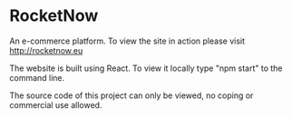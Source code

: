 # RocketNow
An e-commerce platform.
To view the site in action please visit http://rocketnow.eu

The website is built using React.
To view it locally type "npm start" to the command line.

The source code of this project can only be viewed, no coping or commercial use allowed.
